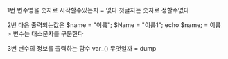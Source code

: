 1번 변수명을 숫자로 시작할수있는지
= 없다 첫글자는 숫자로 정할수없다

2번  다음 출력되는값은
$name = "이름";
$Name = "이름1";
echo $name;
=  이름 > 변수는 대소문자를 구분한다

3번 변수의 정보를 출력하는 함수 var_() 무엇일까
=  dump